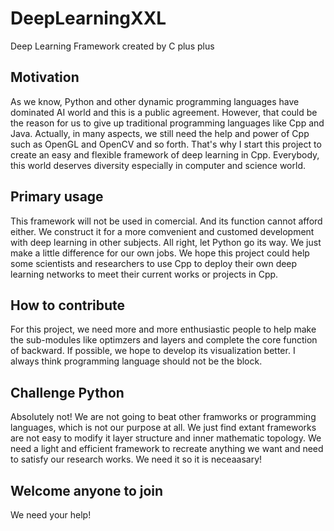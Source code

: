 # DeepLearningXXL
Deep Learning Framework created by C plus plus
## Motivation
As we know, Python and other dynamic programming languages have dominated AI world and this is a public agreement. However, that could be the reason for us to give up traditional programming languages like Cpp and Java. Actually, in many aspects, we still need the help and power of Cpp such as OpenGL and OpenCV and so forth. That's why I start this project to create an easy and flexible framework of deep learning in Cpp. Everybody, this world deserves diversity especially in computer and science world.

## Primary usage
This framework will not be used in comercial. And its function cannot afford either. We construct it for a more comvenient and customed development with deep learning in other subjects. All right, let Python go its way. We just make a little difference for our own jobs. We hope this project could help some scientists and researchers to use Cpp to deploy their own deep learning networks to meet their current works or projects in Cpp.

## How to contribute
For this project, we need more and more enthusiastic people to help make the sub-modules like optimzers and layers and complete the core function of backward. If possible, we hope to develop its visualization better. I always think programming language should not be the block.

## Challenge Python
Absolutely not! We are not going to beat other framworks or programming languages, which is not our purpose at all. We just find extant frameworks are not easy to modify it layer structure and inner mathematic topology. We need a light and efficient framework to recreate anything we want and need to satisfy our research works. We need it so it is neceaasary!

## Welcome anyone to join
We need your help!
